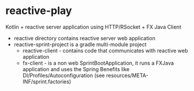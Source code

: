 # reactive-play
Kotlin + reactive server application using HTTP/RSocket + FX Java Client

- reactive directory contains reactive server web application
- reactive-sprint-project is a gradle multi-module project
  - reactive-client - contains code that communicates with reactive web application
  - fx-client - is a non web SprintBootApplication, it runs a FXJava application and uses the Spring Benefits like DI/Profiles/Autoconfiguration (see resources/META-INF/sprint.factories)
